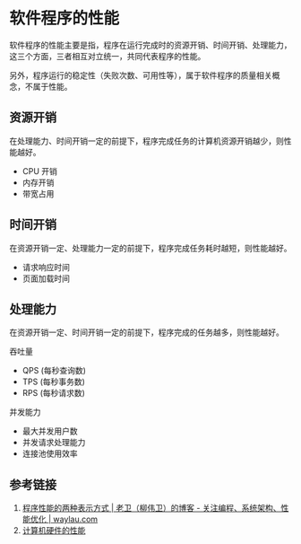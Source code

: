 # 软件程序的性能

软件程序的性能主要是指，程序在运行完成时的资源开销、时间开销、处理能力，这三个方面，三者相互对立统一，共同代表程序的性能。

另外，程序运行的稳定性（失败次数、可用性等），属于软件程序的质量相关概念，不属于性能。

## 资源开销

在处理能力、时间开销一定的前提下，程序完成任务的计算机资源开销越少，则性能越好。

- CPU 开销
- 内存开销
- 带宽占用

## 时间开销

在资源开销一定、处理能力一定的前提下，程序完成任务耗时越短，则性能越好。

- 请求响应时间
- 页面加载时间

## 处理能力

在资源开销一定、时间开销一定的前提下，程序完成的任务越多，则性能越好。

吞吐量
- QPS (每秒查询数)
- TPS (每秒事务数)
- RPS (每秒请求数)

并发能力
- 最大并发用户数
- 并发请求处理能力
- 连接池使用效率

## 参考链接

1. [程序性能的两种表示方式 | 老卫（柳伟卫）的博客 - 关注编程、系统架构、性能优化 | waylau.com](https://waylau.com/two-ways-to-express-program-performance/)
2. [计算机硬件的性能](learning/subjects/ComputerScience/Computer/计算机硬件的性能.md)